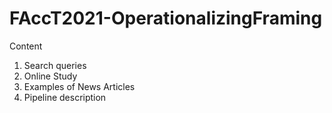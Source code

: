 # FAccT2021-OperationalizingFraming

Content
1. Search queries
2. Online Study
3. Examples of News Articles
4. Pipeline description

